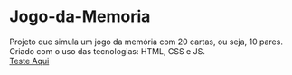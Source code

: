 # Jogo-da-Memoria
Projeto que simula um jogo da memória com 20 cartas, ou seja, 10 pares. <br>
Criado com o uso das tecnologias: HTML, CSS e JS. <br>
[Teste Aqui](https://kingkarpa.github.io/Jogo-da-Memoria/)
